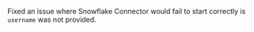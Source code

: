 Fixed an issue where Snowflake Connector would fail to start correctly is `username` was not provided.
